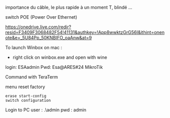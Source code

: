 importance du câble, le plus rapide à un moment T, blindé ...

switch POE (Power Over Ethernet)

https://onedrive.live.com/redir?resid=F3409F3068482F54!41131&authkey=!App8wwktzGrG56I&ithint=onenote&e=_5U84Pp_50KNBIFO_oaAnw&at=9

To launch Winbox on mac : 
- right click on winbox.exe and open with wine


login: ESAadmin
Pwd: Esa@ARES#24
MikroTik

Command with TeraTerm 

menu
reset factory
```
erase start-config
switch configuration

```

Login to PC
user : .\admin
pwd : admin

